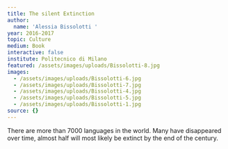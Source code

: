 ```yaml
---
title: The silent Extinction
author:
  name: 'Alessia Bissolotti '
year: 2016-2017
topic: Culture
medium: Book
interactive: false
institute: Politecnico di Milano
featured: /assets/images/uploads/Bissolotti-8.jpg
images:
  - /assets/images/uploads/Bissolotti-6.jpg
  - /assets/images/uploads/Bissolotti-7.jpg
  - /assets/images/uploads/Bissolotti-4.jpg
  - /assets/images/uploads/Bissolotti-5.jpg
  - /assets/images/uploads/Bissolotti-1.jpg
source: {}
---
```

There are more than 7000 languages in the world. Many have disappeared over time, almost half will most likely be extinct by the end of the century.

